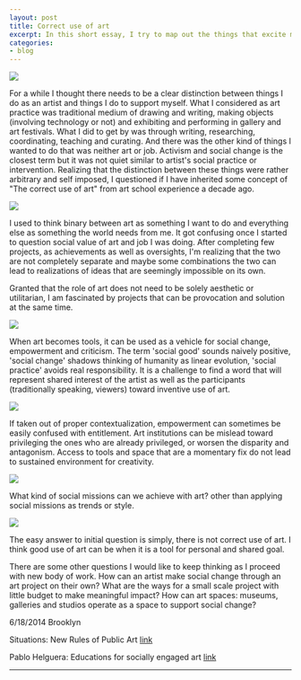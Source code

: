 ```yaml
---
layout: post
title: Correct use of art 
excerpt: In this short essay, I try to map out the things that excite me about being an artist at the moment. 
categories:
- blog
---
```



<img src="https://farm3.staticflickr.com/2897/14448531125_fb5355efd1_z.jpg">

For a while I thought there needs to be a clear distinction between things I do as an artist and things I do to support myself.  What I considered as art practice was traditional medium of drawing and writing, making objects (involving technology or not) and exhibiting and performing in gallery and art festivals. What I did to get by was through writing, researching,  coordinating, teaching and curating. And there was the other kind of things I wanted to do that was neither art or job. Activism and social change is the closest term but it was not quiet similar to artist's social practice or intervention. Realizing that the distinction between these things were rather arbitrary and self imposed, I questioned if I have inherited some concept of "The correct use of art" from art school experience a decade ago. 
 
<img src="https://farm4.staticflickr.com/3923/14261916900_d6f37048cc_z.jpg">

I used to think binary between art as something I want to do and everything else as something the world needs from me.  It got confusing once I started to question social value of art and job I was doing. After completing few projects, as achievements as well as oversights, I'm realizing that the two are not completely separate and maybe some combinations the two can lead to realizations of ideas that are seemingly impossible on its own.
 
Granted that the role of art does not need to be solely aesthetic or utilitarian, I am fascinated by projects that can be provocation and solution at the same time. 

<img src="https://farm3.staticflickr.com/2938/14448532095_0d13fc2231_z.jpg">

When art becomes tools, it can be used as a vehicle for social change, empowerment and criticism. The term 'social good' sounds naively positive, 'social change' shadows thinking of humanity as linear evolution, 'social practice' avoids real responsibility. It is a challenge to find a word that will represent shared interest of the artist as well as the participants (traditionally speaking, viewers) toward inventive use of art.  
 
<img src="https://farm4.staticflickr.com/3880/14262090737_74f79a16a0_z.jpg">

If  taken out of proper contextualization, empowerment can sometimes be easily confused with entitlement.  Art institutions can be mislead toward privileging the ones who are already privileged, or worsen the disparity and antagonism.  Access to tools and space that are a momentary fix do not lead to sustained environment for creativity. 

<img src="https://farm4.staticflickr.com/3914/14447172312_4aef9dea48_z.jpg">

What kind of social missions can we achieve with art? other than applying social missions as trends or style. 

<img src="https://farm3.staticflickr.com/2902/14447408074_74f79a16a0_z.jpg">
 
The easy answer to initial question is simply, there is not correct use of art. I think good use of art can be when it is a tool for personal and shared goal. 

There are some other questions I would like to keep thinking as I proceed with new body of work. How can an artist make social change through an art project on their own? What are the ways for a small scale project with little budget to make meaningful impact? How can art spaces: museums, galleries and studios operate as a space to support social change? 
  

 
6/18/2014
Brooklyn

Situations: New Rules of Public Art <a href="http://publicartnow.com/2013/12/12/the-new-rules-of-public-art/"> link </a>

Pablo Helguera: Educations for socially engaged art <a href="http://pablohelguera.net/2011/11/education-for-socially-engaged-art-2011/"> link </a>

-------
 
 